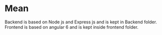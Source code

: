 # Mean
Backend is based on Node js and Express js and is kept in Backend folder.
Frontend is based on angular 6 and is kept inside frontend folder.
